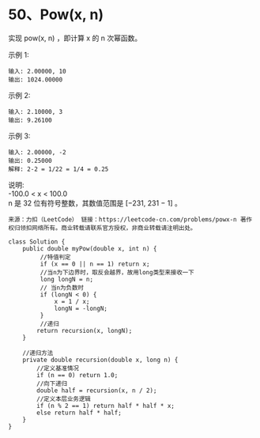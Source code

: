 50、Pow(x, n)
===
实现 pow(x, n) ，即计算 x 的 n 次幂函数。<br>

示例 1:<br>
```
输入: 2.00000, 10
输出: 1024.00000
```
示例 2:<br>
```
输入: 2.10000, 3
输出: 9.26100
```
示例 3:<br>
```
输入: 2.00000, -2
输出: 0.25000
解释: 2-2 = 1/22 = 1/4 = 0.25
```
说明:<br>
-100.0 < x < 100.0<br>
n 是 32 位有符号整数，其数值范围是 [−231, 231 − 1] 。<br>

``
来源：力扣（LeetCode）
链接：https://leetcode-cn.com/problems/powx-n
著作权归领扣网络所有。商业转载请联系官方授权，非商业转载请注明出处。
``

```
class Solution {
    public double myPow(double x, int n) {
         //特值判定
         if (x == 0 || n == 1) return x;
         //当n为下边界时，取反会越界，故用long类型来接收一下
         long longN = n;
         // 当n为负数时
         if (longN < 0) {
             x = 1 / x;
             longN = -longN;
         }
         //递归
        return recursion(x, longN);
    }

    //递归方法
    private double recursion(double x, long n) {
        //定义基准情况
        if (n == 0) return 1.0;
        //向下递归
        double half = recursion(x, n / 2);
        //定义本层业务逻辑
        if (n % 2 == 1) return half * half * x;
        else return half * half;
    }
}
```
